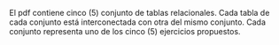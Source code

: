 El pdf contiene cinco (5) conjunto de tablas relacionales. Cada tabla de cada conjunto está interconectada con otra del mismo conjunto. Cada conjunto representa uno de los cinco (5) ejercicios propuestos. 